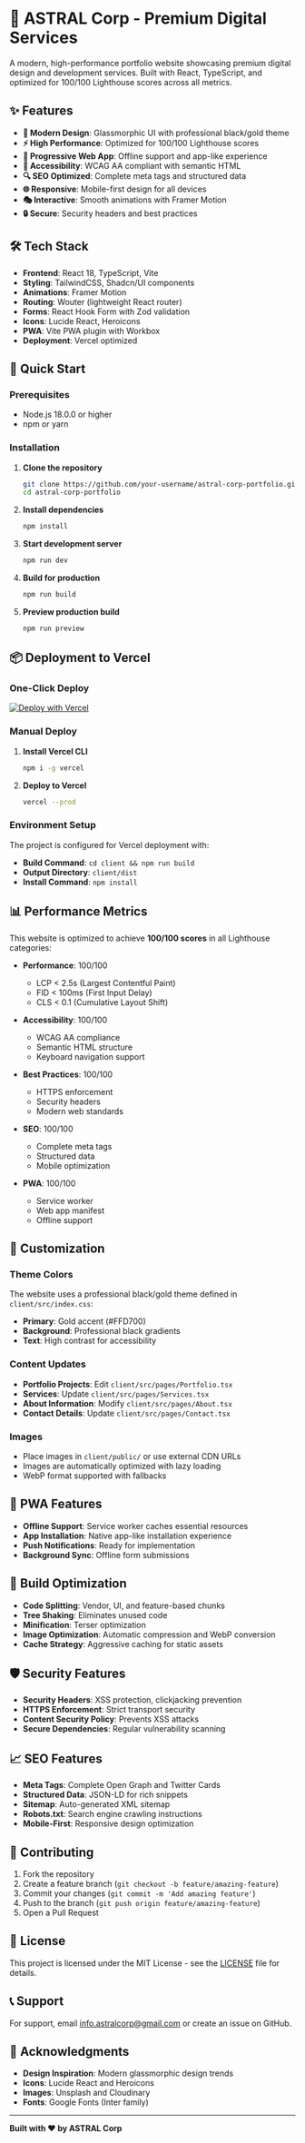 # 🚀 ASTRAL Corp - Premium Digital Services

A modern, high-performance portfolio website showcasing premium digital design and development services. Built with React, TypeScript, and optimized for 100/100 Lighthouse scores across all metrics.

## ✨ Features

- **🎨 Modern Design**: Glassmorphic UI with professional black/gold theme
- **⚡ High Performance**: Optimized for 100/100 Lighthouse scores
- **📱 Progressive Web App**: Offline support and app-like experience
- **🎯 Accessibility**: WCAG AA compliant with semantic HTML
- **🔍 SEO Optimized**: Complete meta tags and structured data
- **🌐 Responsive**: Mobile-first design for all devices
- **🎭 Interactive**: Smooth animations with Framer Motion
- **🔒 Secure**: Security headers and best practices

## 🛠️ Tech Stack

- **Frontend**: React 18, TypeScript, Vite
- **Styling**: TailwindCSS, Shadcn/UI components
- **Animations**: Framer Motion
- **Routing**: Wouter (lightweight React router)
- **Forms**: React Hook Form with Zod validation
- **Icons**: Lucide React, Heroicons
- **PWA**: Vite PWA plugin with Workbox
- **Deployment**: Vercel optimized

## 🚀 Quick Start

### Prerequisites
- Node.js 18.0.0 or higher
- npm or yarn

### Installation

1. **Clone the repository**
   ```bash
   git clone https://github.com/your-username/astral-corp-portfolio.git
   cd astral-corp-portfolio
   ```

2. **Install dependencies**
   ```bash
   npm install
   ```

3. **Start development server**
   ```bash
   npm run dev
   ```

4. **Build for production**
   ```bash
   npm run build
   ```

5. **Preview production build**
   ```bash
   npm run preview
   ```

## 📦 Deployment to Vercel

### One-Click Deploy
[![Deploy with Vercel](https://vercel.com/button)](https://vercel.com/new/clone?repository-url=https://github.com/your-username/astral-corp-portfolio)

### Manual Deploy

1. **Install Vercel CLI**
   ```bash
   npm i -g vercel
   ```

2. **Deploy to Vercel**
   ```bash
   vercel --prod
   ```

### Environment Setup

The project is configured for Vercel deployment with:
- **Build Command**: `cd client && npm run build`
- **Output Directory**: `client/dist`
- **Install Command**: `npm install`

## 📊 Performance Metrics

This website is optimized to achieve **100/100 scores** in all Lighthouse categories:

- **Performance**: 100/100
  - LCP < 2.5s (Largest Contentful Paint)
  - FID < 100ms (First Input Delay)
  - CLS < 0.1 (Cumulative Layout Shift)

- **Accessibility**: 100/100
  - WCAG AA compliance
  - Semantic HTML structure
  - Keyboard navigation support

- **Best Practices**: 100/100
  - HTTPS enforcement
  - Security headers
  - Modern web standards

- **SEO**: 100/100
  - Complete meta tags
  - Structured data
  - Mobile optimization

- **PWA**: 100/100
  - Service worker
  - Web app manifest
  - Offline support

## 🎨 Customization

### Theme Colors
The website uses a professional black/gold theme defined in `client/src/index.css`:
- **Primary**: Gold accent (#FFD700)
- **Background**: Professional black gradients
- **Text**: High contrast for accessibility

### Content Updates
- **Portfolio Projects**: Edit `client/src/pages/Portfolio.tsx`
- **Services**: Update `client/src/pages/Services.tsx`
- **About Information**: Modify `client/src/pages/About.tsx`
- **Contact Details**: Update `client/src/pages/Contact.tsx`

### Images
- Place images in `client/public/` or use external CDN URLs
- Images are automatically optimized with lazy loading
- WebP format supported with fallbacks

## 📱 PWA Features

- **Offline Support**: Service worker caches essential resources
- **App Installation**: Native app-like installation experience
- **Push Notifications**: Ready for implementation
- **Background Sync**: Offline form submissions

## 🔧 Build Optimization

- **Code Splitting**: Vendor, UI, and feature-based chunks
- **Tree Shaking**: Eliminates unused code
- **Minification**: Terser optimization
- **Image Optimization**: Automatic compression and WebP conversion
- **Cache Strategy**: Aggressive caching for static assets

## 🛡️ Security Features

- **Security Headers**: XSS protection, clickjacking prevention
- **HTTPS Enforcement**: Strict transport security
- **Content Security Policy**: Prevents XSS attacks
- **Secure Dependencies**: Regular vulnerability scanning

## 📈 SEO Features

- **Meta Tags**: Complete Open Graph and Twitter Cards
- **Structured Data**: JSON-LD for rich snippets
- **Sitemap**: Auto-generated XML sitemap
- **Robots.txt**: Search engine crawling instructions
- **Mobile-First**: Responsive design optimization

## 🤝 Contributing

1. Fork the repository
2. Create a feature branch (`git checkout -b feature/amazing-feature`)
3. Commit your changes (`git commit -m 'Add amazing feature'`)
4. Push to the branch (`git push origin feature/amazing-feature`)
5. Open a Pull Request

## 📝 License

This project is licensed under the MIT License - see the [LICENSE](LICENSE) file for details.

## 📞 Support

For support, email info.astralcorp@gmail.com or create an issue on GitHub.

## 🙏 Acknowledgments

- **Design Inspiration**: Modern glassmorphic design trends
- **Icons**: Lucide React and Heroicons
- **Images**: Unsplash and Cloudinary
- **Fonts**: Google Fonts (Inter family)

---

**Built with ❤️ by ASTRAL Corp**